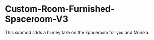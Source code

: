 # Custom-Room-Furnished-Spaceroom-V3
This submod adds a homey take on the Spaceroom for you and Monika.
